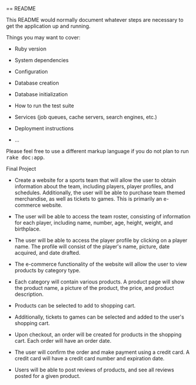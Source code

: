 == README

This README would normally document whatever steps are necessary to get the
application up and running.

Things you may want to cover:

* Ruby version

* System dependencies

* Configuration

* Database creation

* Database initialization

* How to run the test suite

* Services (job queues, cache servers, search engines, etc.)

* Deployment instructions

* ...


Please feel free to use a different markup language if you do not plan to run
<tt>rake doc:app</tt>.

Final Project

* Create a website for a sports team that will allow the user to obtain information about the team,
  including players, player profiles, and schedules. Additionally, the user will be able to purchase
  team themed merchandise, as well as tickets to games. This is primarily an e-commerce website.

* The user will be able to access the team roster, consisting of information for each player, including
	name, number, age, height, weight, and birthplace.

* The user will be able to access the player profile by clicking on a player name. The profile will
	consist of the player's name, picture, date acquired, and date drafted.

* The e-commerce functionality of the website will allow the user to view products by category type.

* Each category will contain various products. A product page will show the product name, a picture
	of the product, the price, and product description.

* Products can be selected to add to shopping cart.

* Additionally, tickets to games can be selected and added to the user's shopping cart.

* Upon checkout, an order will be created for products in the shopping cart. Each order will have
	an order date.

* The user will confirm the order and make payment using a credit card. A credit card will have
	a credit card number and expiration date.

* Users will be able to post reviews of products, and see all reviews posted for a given product.







